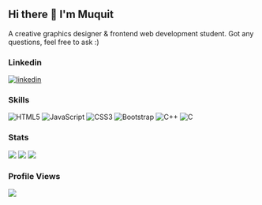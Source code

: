 ## Hi there 👋 I'm Muquit

A creative graphics designer & frontend web development student. 
Got any questions, feel free to ask :)

### Linkedin 
[![linkedin](https://img.shields.io/badge/linkedin-0A66C2?style=for-the-badge&logo=linkedin&logoColor=white)](https://www.linkedin.com/in/muquit-arif)

### Skills

![HTML5](https://img.shields.io/badge/html5-%23E34F26.svg?style=for-the-badge&logo=html5&logoColor=white)
![JavaScript](https://img.shields.io/badge/javascript-%23323330.svg?style=for-the-badge&logo=javascript&logoColor=%23F7DF1E)
![CSS3](https://img.shields.io/badge/css3-%231572B6.svg?style=for-the-badge&logo=css3&logoColor=white)
![Bootstrap](https://img.shields.io/badge/bootstrap-%23563D7C.svg?style=for-the-badge&logo=bootstrap&logoColor=white)
![C++](https://img.shields.io/badge/c++-%2300599C.svg?style=for-the-badge&logo=c%2B%2B&logoColor=white)
![C](https://img.shields.io/badge/c-%2300599C.svg?style=for-the-badge&logo=c&logoColor=white)

### Stats
![](http://github-profile-summary-cards.vercel.app/api/cards/profile-details?username=muquitarif&theme=github_dark) 
![](http://github-profile-summary-cards.vercel.app/api/cards/repos-per-language?username=muquitarif&theme=github_dark) 
![](http://github-profile-summary-cards.vercel.app/api/cards/most-commit-language?username=muquitarif&theme=github_dark) 

### Profile Views
![](https://komarev.com/ghpvc/?username=muquitarif&color=green)






